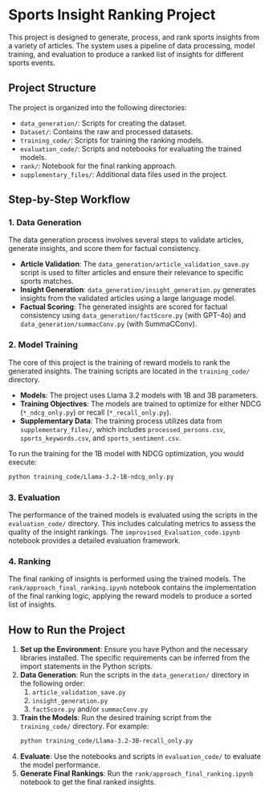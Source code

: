 # Sports Insight Ranking Project

This project is designed to generate, process, and rank sports insights from a variety of articles. The system uses a pipeline of data processing, model training, and evaluation to produce a ranked list of insights for different sports events.

## Project Structure

The project is organized into the following directories:

-   `data_generation/`: Scripts for creating the dataset.
-   `Dataset/`: Contains the raw and processed datasets.
-   `training_code/`: Scripts for training the ranking models.
-   `evaluation_code/`: Scripts and notebooks for evaluating the trained models.
-   `rank/`: Notebook for the final ranking approach.
-   `supplementary_files/`: Additional data files used in the project.

## Step-by-Step Workflow

### 1. Data Generation

The data generation process involves several steps to validate articles, generate insights, and score them for factual consistency.

-   **Article Validation**: The `data_generation/article_validation_save.py` script is used to filter articles and ensure their relevance to specific sports matches.
-   **Insight Generation**: `data_generation/insight_generation.py` generates insights from the validated articles using a large language model.
-   **Factual Scoring**: The generated insights are scored for factual consistency using `data_generation/factScore.py` (with GPT-4o) and `data_generation/summacConv.py` (with SummaCConv).

### 2. Model Training

The core of this project is the training of reward models to rank the generated insights. The training scripts are located in the `training_code/` directory.

-   **Models**: The project uses Llama 3.2 models with 1B and 3B parameters.
-   **Training Objectives**: The models are trained to optimize for either NDCG (`*_ndcg_only.py`) or recall (`*_recall_only.py`).
-   **Supplementary Data**: The training process utilizes data from `supplementary_files/`, which includes `processed_persons.csv`, `sports_keywords.csv`, and `sports_sentiment.csv`.

To run the training for the 1B model with NDCG optimization, you would execute:
```bash
python training_code/Llama-3.2-1B-ndcg_only.py
```

### 3. Evaluation

The performance of the trained models is evaluated using the scripts in the `evaluation_code/` directory. This includes calculating metrics to assess the quality of the insight rankings. The `improvised_Evaluation_code.ipynb` notebook provides a detailed evaluation framework.

### 4. Ranking

The final ranking of insights is performed using the trained models. The `rank/approach_final_ranking.ipynb` notebook contains the implementation of the final ranking logic, applying the reward models to produce a sorted list of insights.

## How to Run the Project

1.  **Set up the Environment**: Ensure you have Python and the necessary libraries installed. The specific requirements can be inferred from the import statements in the Python scripts.
2.  **Data Generation**: Run the scripts in the `data_generation/` directory in the following order:
    1.  `article_validation_save.py`
    2.  `insight_generation.py`
    3.  `factScore.py` and/or `summacConv.py`
3.  **Train the Models**: Run the desired training script from the `training_code/` directory. For example:
    ```bash
    python training_code/Llama-3.2-3B-recall_only.py
    ```
4.  **Evaluate**: Use the notebooks and scripts in `evaluation_code/` to evaluate the model performance.
5.  **Generate Final Rankings**: Run the `rank/approach_final_ranking.ipynb` notebook to get the final ranked insights.


